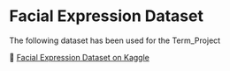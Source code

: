 # Facial Expression Dataset 
The following dataset has been used for the Term_Project

📎 [Facial Expression Dataset on Kaggle](https://www.kaggle.com/datasets/durbas/facial-expression-dataset)
